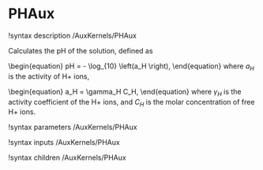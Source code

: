 # PHAux

!syntax description /AuxKernels/PHAux

Calculates the pH of the solution, defined as

\begin{equation}
pH = - \log_{10} \left(a_H \right),
\end{equation}
where $a_H$ is the activity of H+ ions,

\begin{equation}
a_H = \gamma_H C_H,
\end{equation}
where $\gamma_H$ is the activity coefficient of the H+ ions, and
$C_H$ is the molar concentration of free H+ ions.

!syntax parameters /AuxKernels/PHAux

!syntax inputs /AuxKernels/PHAux

!syntax children /AuxKernels/PHAux
